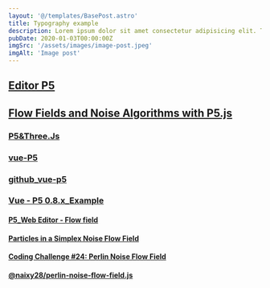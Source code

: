 ```yaml
---
layout: '@/templates/BasePost.astro'
title: Typography example
description: Lorem ipsum dolor sit amet consectetur adipisicing elit. Tenetur vero esse non molestias eos excepturi.
pubDate: 2020-01-03T00:00:00Z
imgSrc: '/assets/images/image-post.jpeg'
imgAlt: 'Image post'
---
```



## [Editor P5](https://editor.p5js.org/p5/sketches)
## [Flow Fields and Noise Algorithms with P5.js](https://dev.to/nyxtom/flow-fields-and-noise-algorithms-with-p5-js-5g67)

### [P5&Three.Js](https://codepen.io/p5js/pen/apVPVx?editors=1111)
### [vue-P5](https://www.npmjs.com/package/vue-p5)
### [github_vue-p5](https://github.com/Kinrany/vue-p5)
### [Vue - P5 0.8.x_Example](https://codepen.io/Kinrany/pen/ExaPeNg)

#### [P5_Web Editor - Flow field](https://editor.p5js.org/ada10086/sketches/r1gmVaE07)

#### [Particles in a Simplex Noise Flow Field](https://codepen.io/DonKarlssonSan/post/particles-in-simplex-noise-flow-field)

#### [Coding Challenge #24: Perlin Noise Flow Field](https://www.youtube.com/watch?v=BjoM9oKOAKY)

#### [@naixy28/perlin-noise-flow-field.js](https://gist.github.com/naixy28/a16fe9ab629db0123015467205ed11f2)